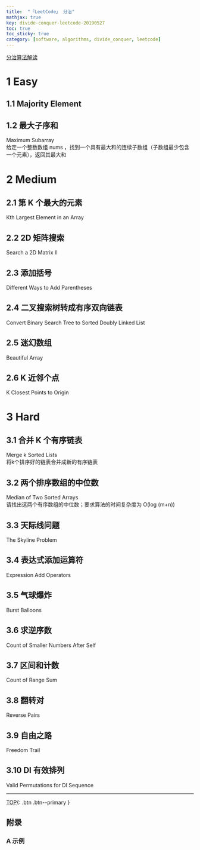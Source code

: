 ```yaml
---
title:  "「LeetCode」 分治"
mathjax: true
key: divide-conquer-leetcode-20190527
toc: true
toc_sticky: true
category: [software, algorithms, divide_conquer, leetcode]
---
```

<span id='head'></span>

>

[分治算法解读](/ai/algorithms/divide_conquer/27/divide_conquer)    

# 1 Easy
## 1.1 Majority Element

## 1.2 最大子序和
Maximum Subarray   
给定一个整数数组 nums ，找到一个具有最大和的连续子数组（子数组最少包含一个元素），返回其最大和   

# 2 Medium
## 2.1 第 K 个最大的元素
Kth Largest Element in an Array   

## 2.2 2D 矩阵搜索
Search a 2D Matrix II   

## 2.3 添加括号
Different Ways to Add Parentheses   

## 2.4 二叉搜索树转成有序双向链表
Convert Binary Search Tree to Sorted Doubly Linked List   

## 2.5 迷幻数组
Beautiful Array   

## 2.6 K 近邻个点
K Closest Points to Origin   

# 3 Hard
## 3.1 合并 K 个有序链表
Merge k Sorted Lists   
将k个排序好的链表合并成新的有序链表    

## 3.2 两个排序数组的中位数
Median of Two Sorted Arrays   
请找出这两个有序数组的中位数；要求算法的时间复杂度为 O(log (m+n))    

## 3.3 天际线问题
The Skyline Problem   

## 3.4 表达式添加运算符
Expression Add Operators   

## 3.5 气球爆炸
Burst Balloons   

## 3.6 求逆序数
Count of Smaller Numbers After Self   

## 3.7 区间和计数
Count of Range Sum   

## 3.8 翻转对
Reverse Pairs   

## 3.9 自由之路
Freedom Trail   

## 3.10 DI 有效排列
Valid Permutations for DI Sequence   



-------------------  
[TOP](#head){: .btn .btn--primary }




## 附录
### A 示例
